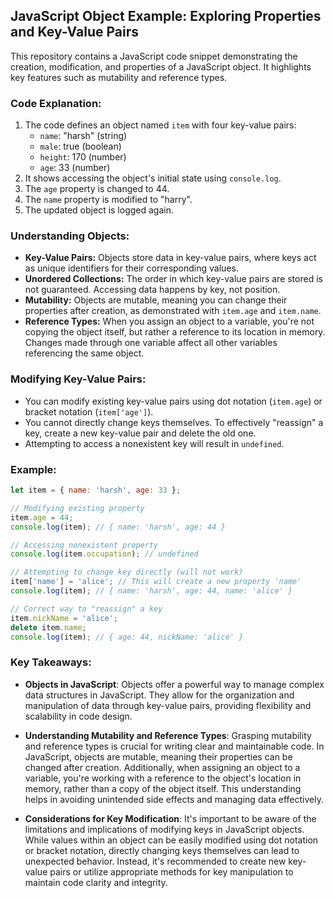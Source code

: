 ## JavaScript Object Example: Exploring Properties and Key-Value Pairs

This repository contains a JavaScript code snippet demonstrating the creation, modification, and properties of a JavaScript object. It highlights key features such as mutability and reference types.

### Code Explanation:

1. The code defines an object named `item` with four key-value pairs:
   - `name`: "harsh" (string)
   - `male`: true (boolean)
   - `height`: 170 (number)
   - `age`: 33 (number)
2. It shows accessing the object's initial state using `console.log`.
3. The `age` property is changed to 44.
4. The `name` property is modified to "harry".
5. The updated object is logged again.

### Understanding Objects:

- **Key-Value Pairs:** Objects store data in key-value pairs, where keys act as unique identifiers for their corresponding values.
- **Unordered Collections:** The order in which key-value pairs are stored is not guaranteed. Accessing data happens by key, not position.
- **Mutability:** Objects are mutable, meaning you can change their properties after creation, as demonstrated with `item.age` and `item.name`.
- **Reference Types:** When you assign an object to a variable, you're not copying the object itself, but rather a reference to its location in memory. Changes made through one variable affect all other variables referencing the same object.

### Modifying Key-Value Pairs:

- You can modify existing key-value pairs using dot notation (`item.age`) or bracket notation (`item['age']`).
- You cannot directly change keys themselves. To effectively "reassign" a key, create a new key-value pair and delete the old one.
- Attempting to access a nonexistent key will result in `undefined`.

### Example:

```javascript
let item = { name: 'harsh', age: 33 };

// Modifying existing property
item.age = 44;
console.log(item); // { name: 'harsh', age: 44 }

// Accessing nonexistent property
console.log(item.occupation); // undefined

// Attempting to change key directly (will not work)
item['name'] = 'alice'; // This will create a new property 'name'
console.log(item); // { name: 'harsh', age: 44, name: 'alice' }

// Correct way to "reassign" a key
item.nickName = 'alice';
delete item.name;
console.log(item); // { age: 44, nickName: 'alice' }
```
### Key Takeaways:

- **Objects in JavaScript**: Objects offer a powerful way to manage complex data structures in JavaScript. They allow for the organization and manipulation of data through key-value pairs, providing flexibility and scalability in code design.

- **Understanding Mutability and Reference Types**: Grasping mutability and reference types is crucial for writing clear and maintainable code. In JavaScript, objects are mutable, meaning their properties can be changed after creation. Additionally, when assigning an object to a variable, you're working with a reference to the object's location in memory, rather than a copy of the object itself. This understanding helps in avoiding unintended side effects and managing data effectively.

- **Considerations for Key Modification**: It's important to be aware of the limitations and implications of modifying keys in JavaScript objects. While values within an object can be easily modified using dot notation or bracket notation, directly changing keys themselves can lead to unexpected behavior. Instead, it's recommended to create new key-value pairs or utilize appropriate methods for key manipulation to maintain code clarity and integrity.
